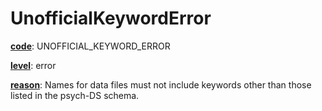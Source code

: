 # UnofficialKeywordError

[**code**](/en/latest/reference/schema/meta/defs/code): UNOFFICIAL_KEYWORD_ERROR

[**level**](/en/latest/reference/schema/meta/defs/level): error

[**reason**](/en/latest/reference/schema/meta/defs/reason): Names for data files must not include keywords other than those listed in the psych-DS schema.